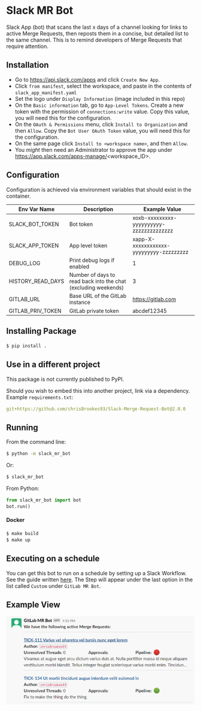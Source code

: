 # Slack MR Bot
Slack App (bot) that scans the last x days of a channel looking for links to active Merge Requests, then reposts them in a concise, but 
detailed list to the same channel. This is to remind developers of Merge Requests that require attention.

## Installation

- Go to https://api.slack.com/apps and click `Create New App`.
- Click `from manifest`, select the workspace, and paste in the contents of `slack_app_manifest.yaml`
- Set the logo under `Display Information` (image included in this repo)
- On the `Basic information` tab, go to `App-Level Tokens`. 
Create a new token with the permission of `connections:write` value. 
Copy this value, you will need this for the configuration.
- On the `OAuth & Permissions` menu, click `Install to Organization` and then `Allow`. Copy the `Bot User OAuth Token` value, you will need this for the configuration.
- On the same page click `Install to <workspace name>`, and then `Allow`.
- You *might* then need an Administrator to approve the app under https://app.slack.com/apps-manage/<workspace_ID>.


## Configuration
Configuration is achieved via environment variables that should exist in the container.

| Env Var Name | Description | Example Value                            |
| --- | --- |------------------------------------------|
| SLACK_BOT_TOKEN | Bot token | xoxb-xxxxxxxxx-yyyyyyyyyy-zzzzzzzzzzzzzz |
| SLACK_APP_TOKEN | App level token | xapp-X-xxxxxxxxxxxx-yyyyyyyyy-zzzzzzzzz  |
| DEBUG_LOG | Print debug logs if enabled | 1                                        |
| HISTORY_READ_DAYS | Number of days to read back into the chat (excluding weekends) | 3                                        |
| GITLAB_URL | Base URL of the GitLab instance| https://gitlab.com                       |
| GITLAB_PRIV_TOKEN | GitLab private token | abcdef12345                              |

## Installing Package
```bash
$ pip install .
```

## Use in a different project
This package is not currently published to PyPI. 

Should you wish to embed this into another project, link via a dependency. Example `requirements.txt`:
```yaml
git+https://github.com/chrisBrookes93/Slack-Merge-Request-Bot@2.0.0
```

## Running
From the command line:
```bash
$ python -m slack_mr_bot
```
Or:
```bash
$ slack_mr_bot
```
From Python:
```python
from slack_mr_bot import bot
bot.run()
```

#### Docker

```bash
$ make build
$ make up
```

## Executing on a schedule
You can get this bot to run on a schedule by setting up a Slack Workflow.
See the guide written [here](https://slack.com/intl/en-gb/help/articles/17542172840595-Build-a-workflow--Create-a-workflow-in-Slack). 
The Step will appear under the last option in the list called `Custom` under `GitLab MR Bot`.

## Example View
![Screenshot of the bot output](screenshot.PNG "Screenshot of the bot output")
